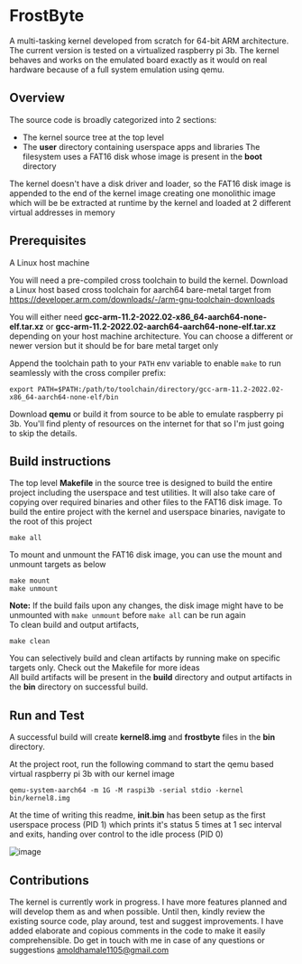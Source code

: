 # FrostByte
A multi-tasking kernel developed from scratch for 64-bit ARM architecture. The current version is tested on a virtualized raspberry pi 3b. The kernel behaves and works on the emulated board exactly as it would on real hardware because of a full system emulation using qemu.  

## Overview
The source code is broadly categorized into 2 sections:  
- The kernel source tree at the top level
- The **user** directory containing userspace apps and libraries
The filesystem uses a FAT16 disk whose image is present in the **boot** directory  

The kernel doesn't have a disk driver and loader, so the FAT16 disk image is appended to the end of the kernel image creating one monolithic image which will be be extracted at runtime by the kernel and loaded at 2 different virtual addresses in memory  

## Prerequisites
A Linux host machine  

You will need a pre-compiled cross toolchain to build the kernel. Download a Linux host based cross toolchain for aarch64 bare-metal target from https://developer.arm.com/downloads/-/arm-gnu-toolchain-downloads  

You will either need **gcc-arm-11.2-2022.02-x86_64-aarch64-none-elf.tar.xz** or **gcc-arm-11.2-2022.02-aarch64-aarch64-none-elf.tar.xz** depending on your host machine architecture. You can choose a different or newer version but it should be for bare metal target only  

Append the toolchain path to your `PATH` env variable to enable `make` to run seamlessly with the cross compiler prefix:
```
export PATH=$PATH:/path/to/toolchain/directory/gcc-arm-11.2-2022.02-x86_64-aarch64-none-elf/bin
```

Download **qemu** or build it from source to be able to emulate raspberry pi 3b. You'll find plenty of resources on the internet for that so I'm just going to skip the details.

## Build instructions
The top level **Makefile** in the source tree is designed to build the entire project including the userspace and test utilities. It will also take care of copying over required binaries and other files to the FAT16 disk image. 
To build the entire project with the kernel and userspace binaries, navigate to the root of this project
```
make all
```
To mount and unmount the FAT16 disk image, you can use the mount and unmount targets as below
```
make mount
make unmount
```
**Note:** If the build fails upon any changes, the disk image might have to be unmounted with `make unmount` before `make all` can be run again  
To clean build and output artifacts,
```
make clean
```
You can selectively build and clean artifacts by running make on specific targets only. Check out the Makefile for more ideas  
All build artifacts will be present in the **build** directory and output artifacts in the **bin** directory on successful build.

## Run and Test
A successful build will create **kernel8.img** and **frostbyte** files in the **bin** directory.  

At the project root, run the following command to start the qemu based virtual raspberry pi 3b with our kernel image
```
qemu-system-aarch64 -m 1G -M raspi3b -serial stdio -kernel bin/kernel8.img
```
At the time of writing this readme, **init.bin** has been setup as the first userspace process (PID 1) which prints it's status 5 times at 1 sec interval and exits, handing over control to the idle process (PID 0)  

![image](https://github.com/amoldhamale1105/pious/assets/78597991/29f316ae-84e9-496a-9b49-4a10a868d802)

## Contributions
The kernel is currently work in progress. I have more features planned and will develop them as and when possible. Until then, kindly review the existing source code, play around, test and suggest improvements. I have added elaborate and copious comments in the code to make it easily comprehensible. Do get in touch with me in case of any questions or suggestions amoldhamale1105@gmail.com
